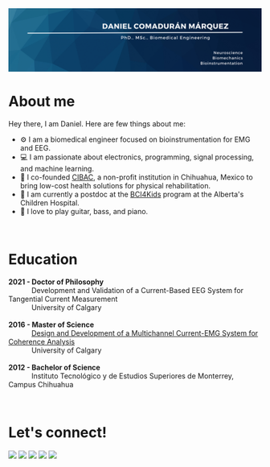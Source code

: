 <img src="./Images/banner.png">

<br/>
<h1 style="text-align: left;">About me</h1>

Hey there, I am Daniel. Here are few things about me:
- ⚙ I am a biomedical engineer focused on bioinstrumentation for EMG and EEG.
- 💻 I am passionate about electronics, programming, signal processing, and machine learning.
- 🏥 I co-founded [CIBAC](https://www.cibac.mx), a non-profit institution in Chihuahua, Mexico to bring low-cost health solutions for physical rehabilitation.
- 🧠 I am currently a postdoc at the [BCI4Kids](https://cumming.ucalgary.ca/research/pediatric-bci/home) program at the Alberta's Children Hospital.
- 🎸 I love to play guitar, bass, and piano.


<br/>
<h1 style="text-align: left">Education</h1>

**2021 - Doctor of Philosophy** <br/>
&emsp;&emsp;&emsp; Development and Validation of a Current-Based EEG System for Tangential Current Measurement <br/>
&emsp;&emsp;&emsp; University of Calgary
<br/>
<br/>
**2016 - Master of Science** <br/>
&emsp;&emsp;&emsp; [Design and Development of a Multichannel Current-EMG System for Coherence Analysis](https://prism.ucalgary.ca/bitstream/handle/11023/3352/ucalgary_2016_comaduran%20marquez_daniel.pdf;sequence=1) <br/>
&emsp;&emsp;&emsp; University of Calgary
<br/>
<br/>
**2012 - Bachelor of Science** <br/>
&emsp;&emsp;&emsp; Instituto Tecnológico y de Estudios Superiores de Monterrey, Campus Chihuahua


<br/>

<h1 style="text-align: left">Let's connect!</h1>
<a href="mailto:dcomadur@ucalgary.ca?subject=Let%27s%20connect!"><img src="./Images/outlook.svg" height="32"/></a>
<a href="https://www.linkedin.com/in/danielcomaduran/"><img src="./Images/linkedin.svg" height="32"/></a>
<a href="https://twitter.com/DanielComaduran/"><img src="./Images/twitter.svg" height="32"/></a>
<a href="https://wa.me/14034652952?text=Let%27s%20connect!"><img src="./Images/whatsapp.svg" height="32"/></a>
<a href="https://www.instagram.com/danycomaduran/"><img src="./Images/instagram.svg" height="32"/></a>